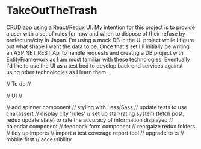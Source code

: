 # TakeOutTheTrash
CRUD app using a React/Redux UI.
My intention for this project is to provide a user with a set of rules for how and when to dispose of their refuse by prefecture/city in Japan.
I'm using a mock DB in the UI project while I figure out what shape I want the data to be. Once that's set I'll initially be writing an ASP.NET REST Api to handle requests and creatng a DB project with EntityFramework as I am most familiar with these technologies. Eventually I'd like to use the UI as a test bed to develop back end services against using other technologies as I learn them.

// To do //

// UI //

// add spinner component
// styling with Less/Sass
// update tests to use chai.assert
// display city 'rules'
// set up star-rating system (fetch post, redux update state) to rate the accuracy of information displayed
// calendar component
// feedback form component
// reorgaize redux folders
// tidy up imports
// import a test coverage report tool
// upgrade to ts
// mobile first
// accessibility


